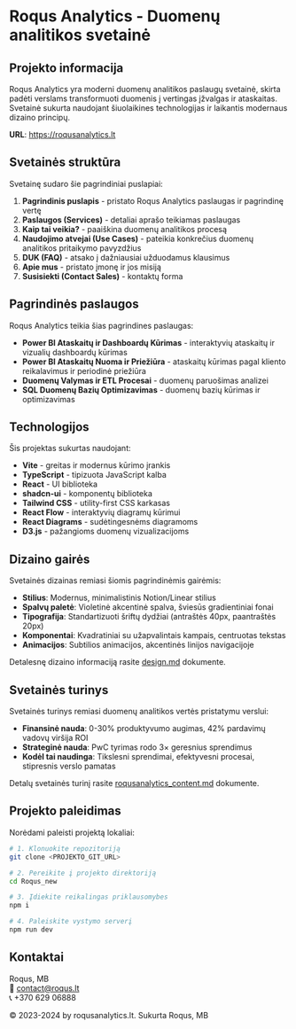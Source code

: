 # Roqus Analytics - Duomenų analitikos svetainė

## Projekto informacija

Roqus Analytics yra moderni duomenų analitikos paslaugų svetainė, skirta padėti verslams transformuoti duomenis į vertingas įžvalgas ir ataskaitas. Svetainė sukurta naudojant šiuolaikines technologijas ir laikantis modernaus dizaino principų.

**URL**: https://roqusanalytics.lt

## Svetainės struktūra

Svetainę sudaro šie pagrindiniai puslapiai:

1. **Pagrindinis puslapis** - pristato Roqus Analytics paslaugas ir pagrindinę vertę
2. **Paslaugos (Services)** - detaliai aprašo teikiamas paslaugas
3. **Kaip tai veikia?** - paaiškina duomenų analitikos procesą
4. **Naudojimo atvejai (Use Cases)** - pateikia konkrečius duomenų analitikos pritaikymo pavyzdžius
5. **DUK (FAQ)** - atsako į dažniausiai užduodamus klausimus
6. **Apie mus** - pristato įmonę ir jos misiją
7. **Susisiekti (Contact Sales)** - kontaktų forma

## Pagrindinės paslaugos

Roqus Analytics teikia šias pagrindines paslaugas:

- **Power BI Ataskaitų ir Dashboardų Kūrimas** - interaktyvių ataskaitų ir vizualių dashboardų kūrimas
- **Power BI Ataskaitų Nuoma ir Priežiūra** - ataskaitų kūrimas pagal kliento reikalavimus ir periodinė priežiūra
- **Duomenų Valymas ir ETL Procesai** - duomenų paruošimas analizei
- **SQL Duomenų Bazių Optimizavimas** - duomenų bazių kūrimas ir optimizavimas

## Technologijos

Šis projektas sukurtas naudojant:

- **Vite** - greitas ir modernus kūrimo įrankis
- **TypeScript** - tipizuota JavaScript kalba
- **React** - UI biblioteka
- **shadcn-ui** - komponentų biblioteka
- **Tailwind CSS** - utility-first CSS karkasas
- **React Flow** - interaktyvių diagramų kūrimui
- **React Diagrams** - sudėtingesnėms diagramoms
- **D3.js** - pažangioms duomenų vizualizacijoms

## Dizaino gairės

Svetainės dizainas remiasi šiomis pagrindinėmis gairėmis:

- **Stilius**: Modernus, minimalistinis Notion/Linear stilius
- **Spalvų paletė**: Violetinė akcentinė spalva, šviesūs gradientiniai fonai
- **Tipografija**: Standartizuoti šriftų dydžiai (antraštės 40px, paantraštės 20px)
- **Komponentai**: Kvadratiniai su užapvalintais kampais, centruotas tekstas
- **Animacijos**: Subtilios animacijos, akcentinės linijos navigacijoje

Detalesnę dizaino informaciją rasite [design.md](./design.md) dokumente.

## Svetainės turinys

Svetainės turinys remiasi duomenų analitikos vertės pristatymu verslui:

- **Finansinė nauda**: 0-30% produktyvumo augimas, 42% pardavimų vadovų viršija ROI
- **Strateginė nauda**: PwC tyrimas rodo 3× geresnius sprendimus
- **Kodėl tai naudinga**: Tikslesni sprendimai, efektyvesni procesai, stipresnis verslo pamatas

Detalų svetainės turinį rasite [roqusanalytics_content.md](./roqusanalytics_content.md) dokumente.

## Projekto paleidimas

Norėdami paleisti projektą lokaliai:

```sh
# 1. Klonuokite repozitoriją
git clone <PROJEKTO_GIT_URL>

# 2. Pereikite į projekto direktoriją
cd Roqus_new

# 3. Įdiekite reikalingas priklausomybes
npm i

# 4. Paleiskite vystymo serverį
npm run dev
```

## Kontaktai

Roqus, MB  
📧 contact@roqus.lt  
📞 +370 629 06888

© 2023-2024 by roqusanalytics.lt. Sukurta Roqus, MB
